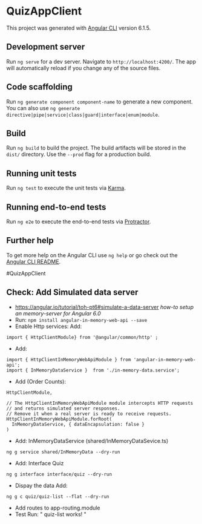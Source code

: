 # QuizAppClient

This project was generated with [Angular CLI](https://github.com/angular/angular-cli) version 6.1.5.

## Development server

Run `ng serve` for a dev server. Navigate to `http://localhost:4200/`. The app will automatically reload if you change any of the source files.

## Code scaffolding

Run `ng generate component component-name` to generate a new component. You can also use `ng generate directive|pipe|service|class|guard|interface|enum|module`.

## Build

Run `ng build` to build the project. The build artifacts will be stored in the `dist/` directory. Use the `--prod` flag for a production build.

## Running unit tests

Run `ng test` to execute the unit tests via [Karma](https://karma-runner.github.io).

## Running end-to-end tests

Run `ng e2e` to execute the end-to-end tests via [Protractor](http://www.protractortest.org/).

## Further help

To get more help on the Angular CLI use `ng help` or go check out the [Angular CLI README](https://github.com/angular/angular-cli/blob/master/README.md).


#QuizAppClient

## Check: Add Simulated data server

* https://angular.io/tutorial/toh-pt6#simulate-a-data-server
*how-to setup an memory-server for Angular 6.0*
* Run: ```npm install angular-in-memory-web-api --save```
* Enable Http services: Add: 
```
import { HttpClientModule} from '@angular/common/http' ;
```
* Add:
 ```
import { HttpClientInMemoryWebApiModule } from 'angular-in-memory-web-api';
import { InMemoryDataService }  from './in-memory-data.service';
```
* Add (Order Counts):
```
HttpClientModule,

// The HttpClientInMemoryWebApiModule module intercepts HTTP requests
// and returns simulated server responses.
// Remove it when a real server is ready to receive requests.
HttpClientInMemoryWebApiModule.forRoot(
  InMemoryDataService, { dataEncapsulation: false }
)
```
* Add: InMemoryDataService (shared/InMemoryDataSevice.ts)
```
ng g service shared/InMemoryData --dry-run
```
* Add: Interface Quiz
```
ng g interface interface/quiz --dry-run
```
* Dispay the data Add:
```
ng g c quiz/quiz-list --flat --dry-run
```
* Add routes to app-routing.module
* Test Run: " quiz-list works! "
